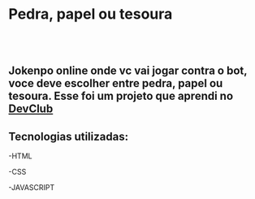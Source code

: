 <h1>Pedra, papel ou tesoura</h1>
<br>
<br>
<h2>
Jokenpo online onde vc vai jogar contra o bot, voce deve escolher entre pedra, papel ou tesoura. Esse foi um projeto que aprendi no <a href="https://rodolfomori.com.br/devclub">DevClub</a></h2>
<H2>Tecnologias utilizadas:</H2>
<P>-HTML</P>
<P>-CSS</P>
<P>-JAVASCRIPT</P>
<img src="">
